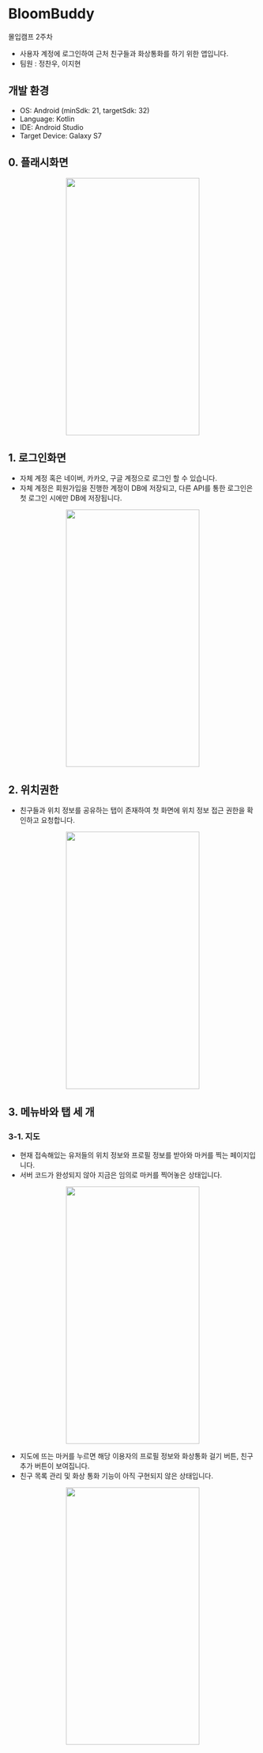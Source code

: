 # BloomBuddy
몰입캠프 2주차
* 사용자 계정에 로그인하여 근처 친구들과 화상통화를 하기 위한 앱입니다. 
* 팀원 : 정찬우, 이지현

## 개발 환경
* OS: Android (minSdk: 21, targetSdk: 32)
* Language: Kotlin
* IDE: Android Studio
* Target Device: Galaxy S7

## 0. 플래시화면
<p align="center">
  <img src="https://user-images.githubusercontent.com/76734678/178497214-d5689a09-dffd-4d8d-89f5-5dda2d41ac09.png" width="270" height="520"> 
</p>

## 1. 로그인화면
 * 자체 계정 혹은 네이버, 카카오, 구글 계정으로 로그인 할 수 있습니다.
 * 자체 계정은 회원가입을 진행한 계정이 DB에 저장되고, 다른 API를 통한 로그인은 첫 로그인 시에만 DB에 저장됩니다.
<p align="center">
  <img src="https://user-images.githubusercontent.com/76734678/178495281-7645fb59-4556-47bc-ab8d-079b921133b3.png" width="270" height="520"> 
</p>

## 2. 위치권한
 * 친구들과 위치 정보를 공유하는 탭이 존재하여 첫 화면에 위치 정보 접근 권한을 확인하고 요청합니다.
<p align="center">
  <img src="https://user-images.githubusercontent.com/76734678/178499194-907c025d-efbb-4227-a856-03cef81c7b72.png" width="270" height="520"> 
</p>

## 3. 메뉴바와 탭 세 개
### 3-1. 지도
* 현재 접속해있는 유저들의 위치 정보와 프로필 정보를 받아와 마커를 찍는 페이지입니다.
* 서버 코드가 완성되지 않아 지금은 임의로 마커를 찍어놓은 상태입니다.
<p align="center">
  <img src="https://user-images.githubusercontent.com/76734678/178502331-6050d72f-2965-42e7-9198-3320e50a6ae7.png" width="270" height="520"> 
</p>

* 지도에 뜨는 마커를 누르면 해당 이용자의 프로필 정보와 화상통화 걸기 버튼, 친구 추가 버튼이 보여집니다.
* 친구 목록 관리 및 화상 통화 기능이 아직 구현되지 않은 상태입니다.
<p align="center">
  <img src="https://user-images.githubusercontent.com/76734678/178501074-4e3adecf-fe66-40ed-bc39-b58608061bab.png" width="270" height="520"> 
</p>


